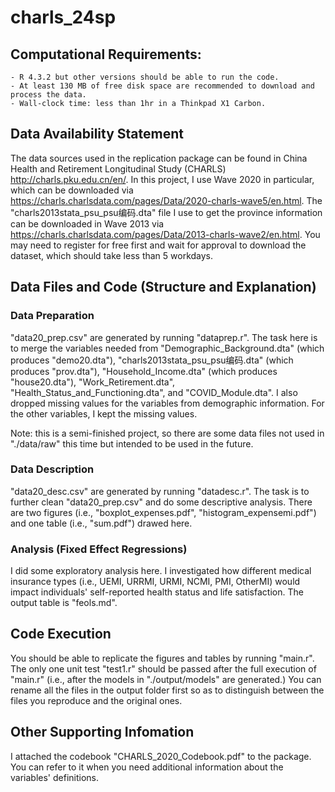 # charls_24sp

## Computational Requirements:
	- R 4.3.2 but other versions should be able to run the code. 
	- At least 130 MB of free disk space are recommended to download and process the data. 
	- Wall-clock time: less than 1hr in a Thinkpad X1 Carbon. 

## Data Availability Statement

The data sources used in the replication package can be found in China Health and Retirement Longitudinal Study (CHARLS) http://charls.pku.edu.cn/en/. In this project, I use Wave 2020 in particular, which can be downloaded via https://charls.charlsdata.com/pages/Data/2020-charls-wave5/en.html. The "charls2013stata_psu_psu编码.dta" file I use to get the province information can be downloaded in Wave 2013 via https://charls.charlsdata.com/pages/Data/2013-charls-wave2/en.html. You may need to register for free first and wait for approval to download the dataset, which should take less than 5 workdays.

## Data Files and Code (Structure and Explanation)
### Data Preparation
 "data20_prep.csv" are generated by running "dataprep.r". The task here is to merge the variables needed from "Demographic_Background.dta" (which produces "demo20.dta"), "charls2013stata_psu_psu编码.dta" (which produces "prov.dta"), "Household_Income.dta" (which produces "house20.dta"), "Work_Retirement.dta", "Health_Status_and_Functioning.dta", and "COVID_Module.dta". I also dropped missing values for the variables from demographic information. For the other variables, I kept the missing values.

 Note: this is a semi-finished project, so there are some data files not used in "./data/raw" this time but intended to be used in the future.

 ### Data Description
 "data20_desc.csv" are generated by running "datadesc.r". The task is to further clean  "data20_prep.csv" and do some descriptive analysis. There are two figures (i.e., "boxplot_expenses.pdf", "histogram_expensemi.pdf") and one table (i.e., "sum.pdf") drawed here.

 ### Analysis (Fixed Effect Regressions)
I did some exploratory analysis here. I investigated how different medical insurance types (i.e., UEMI, URRMI, URMI, NCMI, PMI, OtherMI) would impact individuals' self-reported health status and life satisfaction. The output table is "feols.md".

## Code Execution 
You should be able to replicate the figures and tables by running "main.r". The only one unit test "test1.r" should be passed after the full execution of "main.r" (i.e., after the models in "./output/models" are generated.) You can rename all the files in the output folder first so as to distinguish between the files you reproduce and the original ones.

## Other Supporting Infomation
I attached the codebook "CHARLS_2020_Codebook.pdf" to the package. You can refer to it when you need additional information about the variables' definitions.
